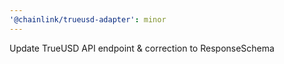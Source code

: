 ```yaml
---
'@chainlink/trueusd-adapter': minor
---
```


Update TrueUSD API endpoint & correction to ResponseSchema
